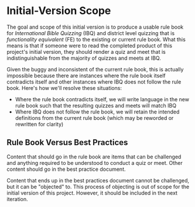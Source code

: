 # Initial-Version Scope

The goal and scope of this initial version is to produce a usable rule book for *International Bible Quizzing* (IBQ) and district level quizzing that is *functionality equivalent* (FE) to the existing or current rule book. What this means is that if someone were to read the completed product of this project's initial version, they should render a quiz and meet that is indistinguishable from the majority of quizzes and meets at IBQ.

Given the buggy and inconsistent of the current rule book, this is actually impossible because there are instances where the rule book itself contradicts itself and other instances where IBQ does not follow the rule book. Here's how we'll resolve these situations:

- Where the rule book contradicts itself, we will write language in the new rule book such that the resulting quizzes and meets will match IBQ
- Where IBQ does not follow the rule book, we will retain the intended definitions from the current rule book (which may be reworded or rewritten for clarity)

## Rule Book Versus Best Practices

Content that should go in the rule book are items that can be challenged and anything required to be understood to conduct a quiz or meet. Other content should go in the best practice document.

Content that ends up in the best practices document cannot be challenged, but it can be "objected" to. This process of objecting is out of scope for the initial version of this project. However, it should be included in the next iteration.
